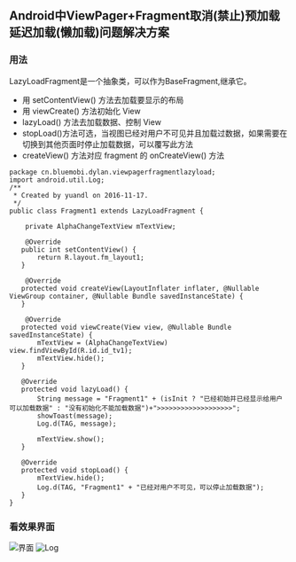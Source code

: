 ## Android中ViewPager+Fragment取消(禁止)预加载延迟加载(懒加载)问题解决方案


### 用法

LazyLoadFragment是一个抽象类，可以作为BaseFragment,继承它。

 * 用 setContentView() 方法去加载要显示的布局
 * 用 viewCreate()  方法初始化 View
 * lazyLoad() 方法去加载数据、控制  View
 * stopLoad()方法可选，当视图已经对用户不可见并且加载过数据，如果需要在切换到其他页面时停止加载数据，可以覆写此方法
 * createView() 方法对应 fragment 的 onCreateView() 方法
 
 ```
 package cn.bluemobi.dylan.viewpagerfragmentlazyload;
 import android.util.Log;
 /**
  * Created by yuandl on 2016-11-17.
  */
 public class Fragment1 extends LazyLoadFragment {
   
	 private AlphaChangeTextView mTextView;
   
	 @Override
    public int setContentView() {
        return R.layout.fm_layout1;
    }
   
	 @Override
    protected void createView(LayoutInflater inflater, @Nullable ViewGroup container, @Nullable Bundle savedInstanceState) {
    }
   
	 @Override
    protected void viewCreate(View view, @Nullable Bundle savedInstanceState) {
        mTextView = (AlphaChangeTextView) view.findViewById(R.id.id_tv1);
        mTextView.hide();
    }

    @Override
    protected void lazyLoad() {
        String message = "Fragment1" + (isInit ? "已经初始并已经显示给用户可以加载数据" : "没有初始化不能加载数据")+">>>>>>>>>>>>>>>>>>>";
        showToast(message);
        Log.d(TAG, message);

        mTextView.show();
    }

    @Override
    protected void stopLoad() {
        mTextView.hide();
        Log.d(TAG, "Fragment1" + "已经对用户不可见，可以停止加载数据");
    }
}
```
 
### 看效果界面

![界面](https://github.com/linglongxin24/ViewPagerFragmentLazyLoad/blob/master/screenshorts/userinterface.jpg?raw=true)
![Log](https://github.com/linglongxin24/ViewPagerFragmentLazyLoad/blob/master/screenshorts/log.png?raw=true)
